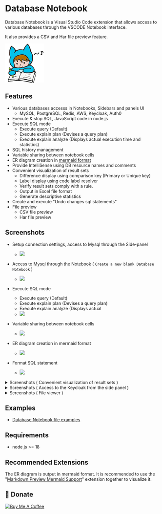 # Database Notebook

Database Notebook is a Visual Studio Code extension that allows access to various databases through the VSCODE Notebook interface.

It also provides a CSV and Har file preview feature.

![logo](./media/logo128.png)

## Features

- Various databases accesss in Notebooks, Sidebars and panels UI
  - MySQL, PostgreSQL, Redis, AWS, Keycloak, Auth0
- Execute & stop SQL, JavaScript code in node.js
- Execute SQL mode
  - Execute query (Default)
  - Execute explain plan (Devises a query plan)
  - Execute explain analyze (Displays actual execution time and statistics)
- SQL history management
- Variable sharing between notebook cells
- ER diagram creation in [mermaid format](https://mermaid.js.org/syntax/entityRelationshipDiagram.html)
- Provide IntelliSense using DB resource names and comments
- Convenient visualization of result sets
  - Difference display using comparison key (Primary or Unique key)
  - Label display using code label resolver
  - Verify result sets comply with a rule.
  - Output in Excel file format
  - Generate descriptive statistics
- Create and execute "Undo changes sql statements"
- File preview
  - CSV file preview
  - Har file preview

## Screenshots

- Setup connection settings, access to Mysql through the Side-panel

  - ![](https://raw.githubusercontent.com/l-v-yonsama/db-notebook/main/docs/images/01_setup.gif)

- Access to Mysql through the Notebook ( `Create a new blank Database Notebook` )

  - ![](https://raw.githubusercontent.com/l-v-yonsama/db-notebook/main/docs/images/02_notebook.gif)

- Execute SQL mode

  - Execute query (Default)
  - Execute explain plan (Devises a query plan)
  - Execute explain analyze (Displays actual
  - ![](https://raw.githubusercontent.com/l-v-yonsama/db-notebook/main/docs/images/13_sql_mode.gif)

- Variable sharing between notebook cells

  - ![](https://raw.githubusercontent.com/l-v-yonsama/db-notebook/main/docs/images/03_variable_sharing.gif)

- ER diagram creation in mermaid format

  - ![](https://raw.githubusercontent.com/l-v-yonsama/db-notebook/main/docs/images/04_er_diagram.gif)

- Format SQL statement

  - ![](https://raw.githubusercontent.com/l-v-yonsama/db-notebook/main/docs/images/12_format.gif)

<details>

<summary>Screenshots ( Convenient visualization of result sets )</summary>

<div>

### Difference display using comparison key (Primary or Unique key)

- Create and execute "Undo changes sql statements"

- ![](https://raw.githubusercontent.com/l-v-yonsama/db-notebook/main/docs/images/05_diff.gif)

### Label display using code label resolver ( `Create a new blank Code label resolver` )

- ![](https://raw.githubusercontent.com/l-v-yonsama/db-notebook/main/docs/images/06_label_display.gif)

### Verify records comply with a rule ( `Create a new blank DB record rule` )

- ![](https://raw.githubusercontent.com/l-v-yonsama/db-notebook/main/docs/images/07_record_rule.gif)

### Generate descriptive statistics

- ![](https://raw.githubusercontent.com/l-v-yonsama/db-notebook/main/docs/images/14_describe.gif)

</div>

</details>

<details>

<summary>Screenshots ( Access to the Keycloak from the side panel )</summary>

<div>

### Access to the Keycloak from the side panel to display changes in user information.

- ![](https://raw.githubusercontent.com/l-v-yonsama/db-notebook/main/docs/images/08_keycloak.gif)

### Expand and display JSON items in columns.

- ![](https://raw.githubusercontent.com/l-v-yonsama/db-notebook/main/docs/images/09_json_expansion.gif)

</div>

</details>

<details>

<summary>Screenshots ( File viewer )</summary>

<div>

### Csv file viewer

- After previewing the CSV file, descriptive statistics were displayed according to its content.

- ![](https://raw.githubusercontent.com/l-v-yonsama/db-notebook/main/docs/images/10_csv_viewer.gif)

### Har file viewer

- ![](https://raw.githubusercontent.com/l-v-yonsama/db-notebook/main/docs/images/11_har_viewer.gif)

</div>

</details>

## Examples

- [Database Notebook file examples](/docs/examples/databaseNotebook.md)

## Requirements

- node.js >= 18

## Recommended Extensions

The ER diagram is output in mermaid format.
It is recommended to use the "[Markdown Preview Mermaid Support](https://marketplace.visualstudio.com/items?itemName=bierner.markdown-mermaid)" extension together to visualize it.

## 🎁 Donate

<a href="https://www.buymeacoffee.com/lvyoshiokaI">
  <img src="https://cdn.buymeacoffee.com/buttons/default-orange.png" alt="Buy Me A Coffee" height="41" width="174">
</a>
